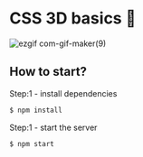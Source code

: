 # CSS 3D basics 🙌

![ezgif com-gif-maker(9)](https://user-images.githubusercontent.com/45850634/125519133-a900cb44-01d9-4cf1-986d-db7acd103204.gif)

## How to start?
Step:1 - install dependencies

```bash
$ npm install

```
Step:1 - start the server

```bash
$ npm start

```
